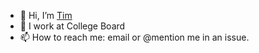 - 👋 Hi, I’m [Tim](@CB-TimLudwinski)
- 💼 I work at College Board
- 📫 How to reach me: email or @mention me in an issue. 

<!---
CB-TimLudwinski/CB-TimLudwinski is a ✨ special ✨ repository because its `README.md` (this file) appears on your GitHub profile.
You can click the Preview link to take a look at your changes.
--->

